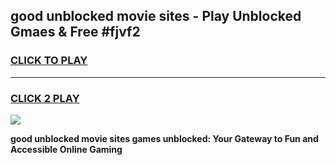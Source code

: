 
## good unblocked movie sites - Play Unblocked Gmaes & Free #fjvf2
<h3>
<a href="https://news.freeplayer.one?title=good_unblocked_movie_sites&ref=26F">CLICK TO PLAY</a></h3>
<hr>

<h3>
<a href="https://news.freeplayer.one?title=good_unblocked_movie_sites&ref=26F">CLICK 2 PLAY</a>
  
</h3>

<a href="https://news.freeplayer.one?title=good_unblocked_movie_sites&ref=26F/"><img src="https://clearcache.store/games.png"></a>


**good unblocked movie sites games unblocked: Your Gateway to Fun and Accessible Online Gaming**
